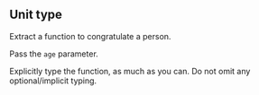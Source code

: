 ## Unit type

Extract a function to congratulate a person.

Pass the `age` parameter.

Explicitly type the function, as much as you can. Do not omit any optional/implicit typing.

